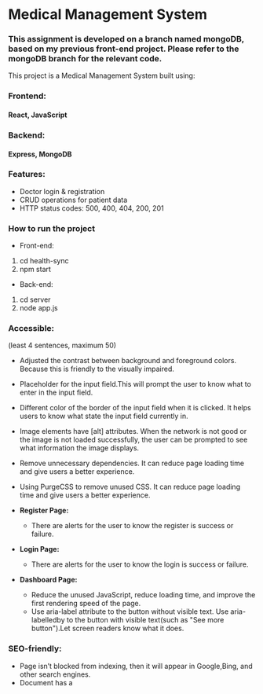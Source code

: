 # Medical Management System

### This assignment is developed on a branch named mongoDB, based on my previous front-end project. Please refer to the mongoDB branch for the relevant code.

This project is a Medical Management System built using:

### Frontend:

#### React, JavaScript

### Backend:

#### Express, MongoDB

### Features:

- Doctor login & registration
- CRUD operations for patient data
- HTTP status codes: 500, 400, 404, 200, 201

### How to run the project

- Front-end:

1. cd health-sync
2. npm start

- Back-end:

1. cd server
2. node app.js

### Accessible:

(least 4 sentences, maximum 50)

- Adjusted the contrast between background and foreground colors. Because this is friendly to the visually impaired.
- Placeholder for the input field.This will prompt the user to know what to enter in the input field.
- Different color of the border of the input field when it is clicked. It helps users to know what state the input field currently in.
- Image elements have [alt] attributes. When the network is not good or the image is not loaded successfully, the user can be prompted to see what information the image displays.
- Remove unnecessary dependencies. It can reduce page loading time and give users a better experience.
- Using PurgeCSS to remove unused CSS. It can reduce page loading time and give users a better experience.

- **Register Page:**

  - There are alerts for the user to know the register is success or failure.

- **Login Page:**

  - There are alerts for the user to know the login is success or failure.

- **Dashboard Page:**
  - Reduce the unused JavaScript, reduce loading time, and improve the first rendering speed of the page.
  - Use aria-label attribute to the button without visible text. Use aria-labelledby to the button with visible text(such as "See more button").Let screen readers know what it does.

### SEO-friendly:

- Page isn’t blocked from indexing, then it will appear in Google,Bing, and other search engines.
- Document has a <title> element. Search engines use the <title> as the page title in search results, improving click-through rates (CTR). Browsers display the title on tabs, making navigation easier for users.
- Document has a meta description.Search engines display the description in results, improving CTR. Enhances sharing on social media, as platforms like Facebook and Twitter use meta descriptions for previews.
- Page has successful HTTP status code.Users and search engines can access the page without issues.Prevents SEO penalties from errors like 404 (Not Found) or 500 (Server Error).
- Links have descriptive text. Improves accessibility—screen readers can describe links properly.
- Links are crawlable. Search engines can properly index the linked pages, improving site ranking.Ensures smooth navigation for users, preventing broken or useless links. Boosts internal linking power, strengthening the website structure.
- robots.txt is valid. Ensures search engines can access and index key pages.
  Prevents search engines from crawling sensitive areas (e.g., /user/).
  Improves crawl efficiency, reducing unnecessary server load.

### what type of tracking you have implemented, why, and how it takes into consideration your users privacy.

(at least 2 sentences, maximum 50)

- I used google analytics to track users.
- Why I used it?
  1. Most features are available in the free version.
  2. Compare to Counter.dev.
  - User authentication: I need to track login, failed login, and add-patient events, which Counter.dev does not support well.
  - User behavior analysis: I need to track how doctors interact with patient data, such as editing information, which Counter.dev cannot handle.
  3. Compare to Goat Counter.
  - Goat Counter is suitable for blogs or simple websites, but lacks deep behavioral tracking, custom reports, and compliance features required in medical systems.
  4. Compare to Hotjar.
  - Though powerful in behavior analysis, Hotjar raises concerns about data privacy and performance, making it less suitable for sensitive medical systems.
- When I consider users privacy, I think Analytics has the following advantages which are benefits to my system.
  1. Google Analytics offers IP anonymization, which helps protect user identity by removing the last part of the IP address (e.g., 192.168.1.1 becomes 192.168.1.x). GA4 enables IP anonymization by default.
  2. Data retention: I set it to 14 months, aligning with GDPR rules.
  3. Data sharing control: All data sharing options are disabled, including Google Signals, to avoid leakage.
  4. To comply with GDPR, I implemented a custom consent mechanism that requires users to agree to the use of them before any data is collected.

### threats and vulnerabilities:

(at least 2 common threats and vulnerabilities that your project might be vulnerable too. Going into detail over one of them, explaining how you have mitigated yourself against it.(at least 5 sentences, maximum 50))

- The corresponding relationship between doctors and patients. After the current doctor logs in, he/she can only add, delete, update, and check the patients he is responsible for. He/She cannot act on the patient data of other doctors.

  1. I defined a function authenticateDoctor as the middleware. It helps pass the doctorID to the patient parameter, so that all patients with the same doctorID are treated by the same doctor. This doctorID is the ID given to the user(doctor) by the system when he registers.

- To prevent anyone from registering as a doctor in the system, I have designed a registration code that users must enter when they first register to become a doctor.

  1. These registration codes can only be used once; if they have already been used, they will become invalid. Therefore, I created a new collection called code_registration in my MongoDB to store these registration codes.
  2. These codes will only be randomly generated once during the initial setup and saved in the MongoDB. On subsequent runs of the program, it will check if these registration codes already exist and will not generate new ones.
  3. It is important to note that after adding this feature, related status and code must also be added to both the front-end and back-end APIs.

- I add a confirmation window before deleting a patient(confirm the delete operation).To prevent users from accidentally deleting patient information.
<pre> \`\`\`
PKNY MEDI/
├── .git/ ← Git
├── health-sync/ ← React Front-end
│ ├── build/
│ │ └── static/
│ │ ├── css/
│ │ ├── js/
│ │ └── media/
│ ├── public/
│ ├── src/
│ │ ├── api/
│ │ ├── assets/
│ │ │ └── images/
│ │ ├── components/
│ │ │ └── ui/
│ │ ├── pages/
│ │ │ ├── AppointmentPage/
│ │ │ ├── AuthPage/
│ │ │ ├── Dashboard/
│ │ │ ├── DoctorsPage/
│ │ │ ├── Home/
│ │ │ ├── MobileMenuPage/
│ │ │ └── PrivacyPolicyPage/
│ │ ├── App.css/
│ │ ├── App.jsx/
│ │ ├── index.css/
│ │ └── index.js/
│ │── .env/
│ │── .gitignore/
│ │── craco.config.js/
│ │── package-lock.json/
│ │── package.json/
│ └── README.md/
├── server/ ← Express Back-end
│ ├── config/
│ ├── middlewares/
│ ├── models/
│ ├── routes/
│ ├── utils/
│ ├── app.js/
│ ├── package-lock.json/
│ └── package.json/
│── .gitignore/
│── package-lock.json/
│── package.json/
└── README.md/\`\`\` </pre>
